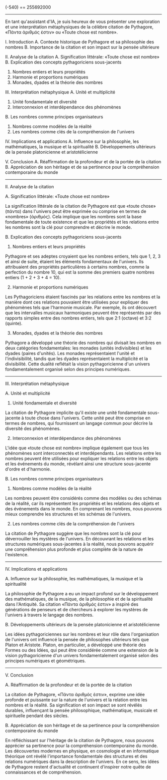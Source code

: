 (-540) == 255692000

---

En tant qu'assistant d'IA, je suis heureux de vous présenter une exploration et une interprétation métaphysiques de la célèbre citation de Pythagore, «Πάντα ἀριθμός ἐστιν» ou «Toute chose est nombre».

I. Introduction
A. Contexte historique de Pythagore et sa philosophie des nombres
B. Importance de la citation et son impact sur la pensée ultérieure

II. Analyse de la citation
A. Signification littérale: «Toute chose est nombre»
B. Explication des concepts pythagoriciens sous-jacents
1. Nombres entiers et leurs propriétés
2. Harmonie et proportions numériques
3. Monades, dyades et la théorie des nombres

III. Interprétation métaphysique
A. Unité et multiplicité
1. Unité fondamentale et diversité
2. Interconnexion et interdépendance des phénomènes

B. Les nombres comme principes organisateurs
1. Nombres comme modèles de la réalité
2. Les nombres comme clés de la compréhension de l'univers

IV. Implications et applications
A. Influence sur la philosophie, les mathématiques, la musique et la spiritualité
B. Développements ultérieurs de la pensée platonicienne et aristotélicienne

V. Conclusion
A. Réaffirmation de la profondeur et de la portée de la citation
B. Appréciation de son héritage et de sa pertinence pour la compréhension contemporaine du monde

---

II. Analyse de la citation

A. Signification littérale: «Toute chose est nombre»

La signification littérale de la citation de Pythagore est que «toute chose» (πάντα) dans l'univers peut être exprimée ou comprise en termes de «nombres» (ἀριθμός). Cela implique que les nombres sont la base fondamentale de toute existence et que les propriétés et les relations entre les nombres sont la clé pour comprendre et décrire le monde.

B. Explication des concepts pythagoriciens sous-jacents

1. Nombres entiers et leurs propriétés

Pythagore et ses adeptes croyaient que les nombres entiers, tels que 1, 2, 3 et ainsi de suite, étaient les éléments fondamentaux de l'univers. Ils attribuaient des propriétés particulières à certains nombres, comme la perfection du nombre 10, qui est la somme des premiers quatre nombres entiers (1 + 2 + 3 + 4 = 10).

2. Harmonie et proportions numériques

Les Pythagoriciens étaient fascinés par les relations entre les nombres et la manière dont ces relations pouvaient être utilisées pour expliquer des phénomènes tels que l'harmonie musicale. Par exemple, ils ont découvert que les intervalles musicaux harmoniques peuvent être représentés par des rapports simples entre des nombres entiers, tels que 2:1 (octave) et 3:2 (quinte).

3. Monades, dyades et la théorie des nombres

Pythagore a développé une théorie des nombres qui divisait les nombres en deux catégories fondamentales: les monades (unités indivisibles) et les dyades (paires d'unités). Les monades représentaient l'unité et l'indivisibilité, tandis que les dyades représentaient la multiplicité et la divisibilité. Cette dualité reflétait la vision pythagoricienne d'un univers fondamentalement organisé selon des principes numériques.

---

III. Interprétation métaphysique

A. Unité et multiplicité

1. Unité fondamentale et diversité

La citation de Pythagore implicite qu'il existe une unité fondamentale sous-jacente à toute chose dans l'univers. Cette unité peut être comprise en termes de nombres, qui fournissent un langage commun pour décrire la diversité des phénomènes.

2. Interconnexion et interdépendance des phénomènes

L'idée que «toute chose est nombre» implique également que tous les phénomènes sont interconnectés et interdépendants. Les relations entre les nombres peuvent être utilisées pour expliquer les relations entre les objets et les événements du monde, révélant ainsi une structure sous-jacente d'ordre et d'harmonie.

B. Les nombres comme principes organisateurs

1. Nombres comme modèles de la réalité

Les nombres peuvent être considérés comme des modèles ou des schémas de la réalité, car ils représentent les propriétés et les relations des objets et des événements dans le monde. En comprenant les nombres, nous pouvons mieux comprendre les structures et les schémas de l'univers.

2. Les nombres comme clés de la compréhension de l'univers

La citation de Pythagore suggère que les nombres sont la clé pour déverrouiller les mystères de l'univers. En découvrant les relations et les structures numériques sous-jacentes à la réalité, nous pouvons acquérir une compréhension plus profonde et plus complète de la nature de l'existence.

---

IV. Implications et applications

A. Influence sur la philosophie, les mathématiques, la musique et la spiritualité

La philosophie de Pythagore a eu un impact profond sur le développement des mathématiques, de la musique, de la philosophie et de la spiritualité dans l'Antiquité. Sa citation «Πάντα ἀριθμός ἐστιν» a inspiré des générations de penseurs et de chercheurs à explorer les mystères de l'univers à travers le langage des nombres.

B. Développements ultérieurs de la pensée platonicienne et aristotélicienne

Les idées pythagoriciennes sur les nombres et leur rôle dans l'organisation de l'univers ont influencé la pensée de philosophes ultérieurs tels que Platon et Aristote. Platon, en particulier, a développé une théorie des Formes ou des Idées, qui peut être considérée comme une extension de la vision pythagoricienne d'un univers fondamentalement organisé selon des principes numériques et géométriques.

---

V. Conclusion

A. Réaffirmation de la profondeur et de la portée de la citation

La citation de Pythagore, «Πάντα ἀριθμός ἐστιν», exprime une idée profonde et puissante sur la nature de l'univers et la relation entre les nombres et la réalité. Sa signification et son impact se sont révélés durables, influençant la pensée philosophique, mathématique, musicale et spirituelle pendant des siècles.

B. Appréciation de son héritage et de sa pertinence pour la compréhension contemporaine du monde

En réfléchissant sur l'héritage de la citation de Pythagore, nous pouvons apprécier sa pertinence pour la compréhension contemporaine du monde. Les découvertes modernes en physique, en cosmologie et en informatique théorique ont révélé l'importance fondamentale des structures et des relations numériques dans la description de l'univers. En ce sens, les idées de Pythagore restent d'actualité et continuent d'inspirer notre quête de connaissances et de compréhension.